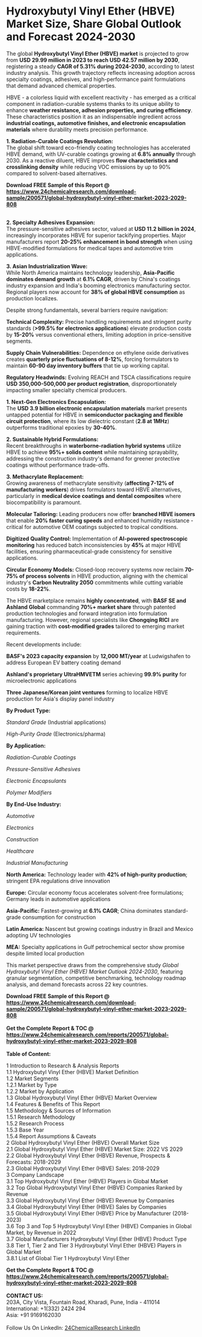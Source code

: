 <h1>Hydroxybutyl Vinyl Ether (HBVE) Market Size, Share Global Outlook and Forecast 2024-2030</h1><p>The global <strong>Hydroxybutyl Vinyl Ether (HBVE) market</strong> is projected to grow from <strong>USD 29.99 million in 2023 to reach USD 42.57 million by 2030</strong>, registering a steady <strong>CAGR of 5.31% during 2024-2030</strong>, according to latest industry analysis. This growth trajectory reflects increasing adoption across specialty coatings, adhesives, and high-performance paint formulations that demand advanced chemical properties.</p><p>HBVE - a colorless liquid with excellent reactivity - has emerged as a critical component in radiation-curable systems thanks to its unique ability to enhance <strong>weather resistance, adhesion properties, and curing efficiency</strong>. These characteristics position it as an indispensable ingredient across <strong>industrial coatings, automotive finishes, and electronic encapsulation materials</strong> where durability meets precision performance.</p><p><strong>1. Radiation-Curable Coatings Revolution:</strong><br>
The global shift toward eco-friendly coating technologies has accelerated HBVE demand, with UV-curable coatings growing at <strong>6.8% annually</strong> through 2030. As a reactive diluent, HBVE improves <strong>flow characteristics and crosslinking density</strong> while reducing VOC emissions by up to 90% compared to solvent-based alternatives.</p><div><b>Download FREE Sample of this Report @ 
            <a href="https://www.24chemicalresearch.com/download-sample/200571/global-hydroxybutyl-vinyl-ether-market-2023-2029-808">
            https://www.24chemicalresearch.com/download-sample/200571/global-hydroxybutyl-vinyl-ether-market-2023-2029-808</a></b></div><br><p><strong>2. Specialty Adhesives Expansion:</strong><br>
The pressure-sensitive adhesives sector, valued at <strong>USD 11.2 billion in 2024</strong>, increasingly incorporates HBVE for superior tackifying properties. Major manufacturers report <strong>20-25% enhancement in bond strength</strong> when using HBVE-modified formulations for medical tapes and automotive trim applications.</p><p><strong>3. Asian Industrialization Wave:</strong><br>
While North America maintains technology leadership, <strong>Asia-Pacific dominates demand growth</strong> at <strong>6.1% CAGR</strong>, driven by China's coatings industry expansion and India's booming electronics manufacturing sector. Regional players now account for <strong>38% of global HBVE consumption</strong> as production localizes.</p><p>Despite strong fundamentals, several barriers require navigation:</p><p><strong>Technical Complexity:</strong> Precise handling requirements and stringent purity standards (<strong>&gt;99.5% for electronics applications</strong>) elevate production costs by <strong>15-20%</strong> versus conventional ethers, limiting adoption in price-sensitive segments.</p><p><strong>Supply Chain Vulnerabilities:</strong> Dependence on ethylene oxide derivatives creates <strong>quarterly price fluctuations of 8-12%</strong>, forcing formulators to maintain <strong>60-90 day inventory buffers</strong> that tie up working capital.</p><p><strong>Regulatory Headwinds:</strong> Evolving REACH and TSCA classifications require <strong>USD 350,000-500,000 per product registration</strong>, disproportionately impacting smaller specialty chemical producers.</p><p><strong>1. Next-Gen Electronics Encapsulation:</strong><br>
The <strong>USD 3.9 billion electronic encapsulation materials</strong> market presents untapped potential for HBVE in <strong>semiconductor packaging and flexible circuit protection</strong>, where its low dielectric constant (<strong>2.8 at 1MHz</strong>) outperforms traditional epoxies by <strong>30-40%</strong>.</p><p><strong>2. Sustainable Hybrid Formulations:</strong><br>
Recent breakthroughs in <strong>waterborne-radiation hybrid systems</strong> utilize HBVE to achieve <strong>95%+ solids content</strong> while maintaining sprayability, addressing the construction industry's demand for greener protective coatings without performance trade-offs.</p><p><strong>3. Methacrylate Replacement:</strong><br>
Growing awareness of methacrylate sensitivity (<strong>affecting 7-12% of manufacturing workers</strong>) drives formulators toward HBVE alternatives, particularly in <strong>medical device coatings and dental composites</strong> where biocompatibility is paramount.</p><p><strong>Molecular Tailoring:</strong> Leading producers now offer <strong>branched HBVE isomers</strong> that enable <strong>20% faster curing speeds</strong> and enhanced humidity resistance - critical for automotive OEM coatings subjected to tropical conditions.</p><p><strong>Digitized Quality Control:</strong> Implementation of <strong>AI-powered spectroscopic monitoring</strong> has reduced batch inconsistencies by <strong>45%</strong> at major HBVE facilities, ensuring pharmaceutical-grade consistency for sensitive applications.</p><p><strong>Circular Economy Models:</strong> Closed-loop recovery systems now reclaim <strong>70-75% of process solvents</strong> in HBVE production, aligning with the chemical industry's <strong>Carbon Neutrality 2050</strong> commitments while cutting variable costs by <strong>18-22%</strong>.</p><p>The HBVE marketplace remains <strong>highly concentrated</strong>, with <strong>BASF SE and Ashland Global</strong> commanding <strong>70%+ market share</strong> through patented production technologies and forward integration into formulation manufacturing. However, regional specialists like <strong>Chongqing RICI</strong> are gaining traction with <strong>cost-modified grades</strong> tailored to emerging market requirements.</p><p>Recent developments include:</p><p><strong>BASF's 2023 capacity expansion</strong> by <strong>12,000 MT/year</strong> at Ludwigshafen to address European EV battery coating demand</p><p><strong>Ashland's proprietary UltraHMVETM</strong> series achieving <strong>99.9% purity</strong> for microelectronic applications</p><p><strong>Three Japanese/Korean joint ventures</strong> forming to localize HBVE production for Asia's display panel industry</p><p><strong>By Product Type:</strong></p><p><em>Standard Grade</em> (Industrial applications)</p><p><em>High-Purity Grade</em> (Electronics/pharma)</p><p><strong>By Application:</strong></p><p><em>Radiation-Curable Coatings</em></p><p><em>Pressure-Sensitive Adhesives</em></p><p><em>Electronic Encapsulants</em></p><p><em>Polymer Modifiers</em></p><p><strong>By End-Use Industry:</strong></p><p><em>Automotive</em></p><p><em>Electronics</em></p><p><em>Construction</em></p><p><em>Healthcare</em></p><p><em>Industrial Manufacturing</em></p><p><strong>North America:</strong> Technology leader with <strong>42% of high-purity production</strong>; stringent EPA regulations drive innovation</p><p><strong>Europe:</strong> Circular economy focus accelerates solvent-free formulations; Germany leads in automotive applications</p><p><strong>Asia-Pacific:</strong> Fastest-growing at <strong>6.1% CAGR</strong>; China dominates standard-grade consumption for construction</p><p><strong>Latin America:</strong> Nascent but growing coatings industry in Brazil and Mexico adopting UV technologies</p><p><strong>MEA:</strong> Specialty applications in Gulf petrochemical sector show promise despite limited local production</p><p>This market perspective draws from the comprehensive study <em>Global Hydroxybutyl Vinyl Ether (HBVE) Market Outlook 2024-2030</em>, featuring granular segmentation, competitive benchmarking, technology roadmap analysis, and demand forecasts across 22 key countries.</p><div><b>Download FREE Sample of this Report @ 
            <a href="https://www.24chemicalresearch.com/download-sample/200571/global-hydroxybutyl-vinyl-ether-market-2023-2029-808">
            https://www.24chemicalresearch.com/download-sample/200571/global-hydroxybutyl-vinyl-ether-market-2023-2029-808</a></b></div><br><div><b>Get the Complete Report & TOC @ 
            <a href="https://www.24chemicalresearch.com/reports/200571/global-hydroxybutyl-vinyl-ether-market-2023-2029-808">
            https://www.24chemicalresearch.com/reports/200571/global-hydroxybutyl-vinyl-ether-market-2023-2029-808</a></b></div><br>
            <b>Table of Content:</b><p>1 Introduction to Research & Analysis Reports<br />
    1.1 Hydroxybutyl Vinyl Ether (HBVE) Market Definition<br />
    1.2 Market Segments<br />
        1.2.1 Market by Type<br />
        1.2.2 Market by Application<br />
    1.3 Global Hydroxybutyl Vinyl Ether (HBVE) Market Overview<br />
    1.4 Features & Benefits of This Report<br />
    1.5 Methodology & Sources of Information<br />
        1.5.1 Research Methodology<br />
        1.5.2 Research Process<br />
        1.5.3 Base Year<br />
        1.5.4 Report Assumptions & Caveats<br />
2 Global Hydroxybutyl Vinyl Ether (HBVE) Overall Market Size<br />
    2.1 Global Hydroxybutyl Vinyl Ether (HBVE) Market Size: 2022 VS 2029<br />
    2.2 Global Hydroxybutyl Vinyl Ether (HBVE) Revenue, Prospects & Forecasts: 2018-2029<br />
    2.3 Global Hydroxybutyl Vinyl Ether (HBVE) Sales: 2018-2029<br />
3 Company Landscape<br />
    3.1 Top Hydroxybutyl Vinyl Ether (HBVE) Players in Global Market<br />
    3.2 Top Global Hydroxybutyl Vinyl Ether (HBVE) Companies Ranked by Revenue<br />
    3.3 Global Hydroxybutyl Vinyl Ether (HBVE) Revenue by Companies<br />
    3.4 Global Hydroxybutyl Vinyl Ether (HBVE) Sales by Companies<br />
    3.5 Global Hydroxybutyl Vinyl Ether (HBVE) Price by Manufacturer (2018-2023)<br />
    3.6 Top 3 and Top 5 Hydroxybutyl Vinyl Ether (HBVE) Companies in Global Market, by Revenue in 2022<br />
    3.7 Global Manufacturers Hydroxybutyl Vinyl Ether (HBVE) Product Type<br />
    3.8 Tier 1, Tier 2 and Tier 3 Hydroxybutyl Vinyl Ether (HBVE) Players in Global Market<br />
        3.8.1 List of Global Tier 1 Hydroxybutyl Vinyl Ether</p><div><b>Get the Complete Report & TOC @ 
            <a href="https://www.24chemicalresearch.com/reports/200571/global-hydroxybutyl-vinyl-ether-market-2023-2029-808">
            https://www.24chemicalresearch.com/reports/200571/global-hydroxybutyl-vinyl-ether-market-2023-2029-808</a></b></div><br><b>CONTACT US:</b><br>
            203A, City Vista, Fountain Road, Kharadi, Pune, India - 411014<br>
            International: +1(332) 2424 294<br>
            Asia: +91 9169162030 <br><br>
            Follow Us On LinkedIn: <a href="https://www.linkedin.com/company/24chemicalresearch/">24ChemicalResearch LinkedIn</a>